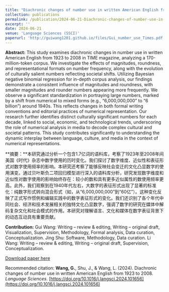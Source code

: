 ```yaml
---
title: "Diachronic changes of number use in written American English from 1923 to 2008"
collection: publications
permalink: /publication/2024-06-21-Diachronic-changes-of-number-use-in-written-American-English-from-1923-to-2008
excerpt: ''
date: 2024-06-21
venue: 'Language Sciences (SSCI)'
paperurl: 'http://guiwang1201.github.io/files/Gui_number_use_Times.pdf'
---
```

**Abstract:** This study examines diachronic changes in number use in written American English from 1923 to 2008 in TIME magazine, analyzing a 170-million-token corpus. We investigate the effects of magnitudes, roundness, and representational formats on number frequency, along with the evolution of culturally salient numbers reflecting societal shifts. Utilizing Bayesian negative binomial regression for in-depth corpus analysis, our findings demonstrate a consistent influence of magnitudes and roundness, with smaller magnitudes and rounder numbers appearing more frequently. We observe a significant standardization in portraying large numbers, marked by a shift from numerical to mixed forms (e.g., “6,000,000,000” to “6 billion”) around 1940s. This reflects changes in both formal writing conventions and editorial practices of numerical representation. Our research further identifies distinct culturally significant numbers for each decade, linked to social, economic, and technological trends, underscoring the role of numerical analysis in media to decode complex cultural and societal patterns. This study contributes significantly to understanding the dynamic interplay between language, culture, and media in the context of numerical representations.



**摘要：**本研究通过分析一个包含1.7亿词的语料库，考察了1923年至2008年间美国《时代》杂志中数字使用的历时变化。我们探讨了数字维度、近似性和表征形式对数字使用频率的影响。本研究还考察了能够反映社会变迁的文化凸显数字的使用演变。通过贝叶斯负二项回归模型进行深入的语料库分析，研究发现数字维度和近似性对数字使用的影响始终存在：较小的数和具有更多近似属性的数使用频率更高。此外，我们观察到在1940年代左右，大数字的表征形式出现了显著的标准化：纯数字形式转向混合形式（如，从“6,000,000,000”到“60亿”）。这种变化反映了正式写作惯例和编辑实践中的数字表征形式的变化。我们还识别了各个年代中同社会、经济和技术发展相关的独特文化凸显数字，强调了数字的研究在媒体中解码复杂文化和社会模式的作用。本研究对理解语言、文化和媒体在数字表征背景下的动态互动具有重要贡献。



**Contribution:** Gui Wang: Writing – review & editing, Writing – original draft, Visualization, Supervision, Methodology, Formal analysis, Data curation, Conceptualization. Jing Shu: Software, Methodology, Data curation. Li Wang: Writing – review & editing, Writing – original draft, Supervision, Conceptualization. 

[Download paper here](http://guiwang1201.github.io/files/Gui_number_use_Times.pdf)

Recommended citation: <b>Wang, G.</b>, Shu, J., & Wang, L. (2024). Diachronic changes of number use in written American English from 1923 to 2008. <i>Language Sciences</i>. [https://doi.org/10.1016/j.langsci.2024.101656](https://doi.org/10.1016/j.langsci.2024.101656)
